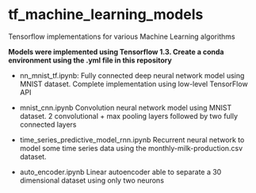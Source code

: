 # tf_machine_learning_models
Tensorflow implementations for various Machine Learning algorithms

**Models were implemented using Tensorflow 1.3. Create a conda environment using the .yml file in this repository**

- nn_mnist_tf.ipynb:
Fully connected deep neural network model using MNIST dataset.
Complete implementation using low-level TensorFlow API

- mnist_cnn.ipynb
Convolution neural network model using MNIST dataset.
2 convolutional + max pooling layers followed by two fully connected layers

- time_series_predictive_model_rnn.ipynb
Recurrent neural network to model some time series data using the monthly-milk-production.csv dataset.

- auto_encoder.ipynb
Linear autoencoder able to separate a 30 dimensional dataset using only two neurons
